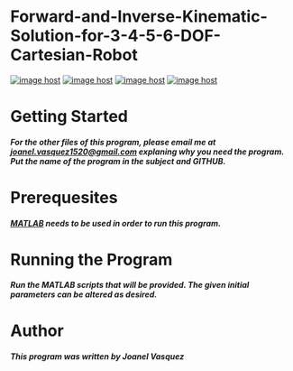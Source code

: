 # Forward-and-Inverse-Kinematic-Solution-for-3-4-5-6-DOF-Cartesian-Robot
<a href="http://imgbox.com/e2A1jb43" target="_blank"><img src="https://thumbs.imgbox.com/bd/c0/e2A1jb43_t.png" alt="image host"/></a> <a href="http://imgbox.com/FjJh2SFC" target="_blank"><img src="https://thumbs.imgbox.com/ea/26/FjJh2SFC_t.jpg" alt="image host"/></a> <a href="http://imgbox.com/OuT5qV4N" target="_blank"><img src="https://thumbs.imgbox.com/ec/0b/OuT5qV4N_t.png" alt="image host"/></a>
<a href="http://imgbox.com/bz2FPXVG" target="_blank"><img src="https://thumbs.imgbox.com/b8/d8/bz2FPXVG_t.jpg" alt="image host"/></a>
# __Getting Started__
##### For the other files of this program, please email me at joanel.vasquez1520@gmail.com explaning why you need the program. Put the name of the program in the subject and GITHUB. 
# __Prerequesites__
##### [MATLAB](https://www.mathworks.com/products/matlab.html) needs to be used in order to run this program. 
# __Running the Program__
##### Run the MATLAB scripts that will be provided. The given initial parameters can be altered as desired. 
# __Author__
##### This program was written by Joanel Vasquez

